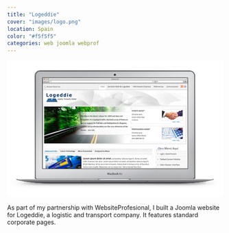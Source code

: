 ```yaml
---
title: "Logeddie"
cover: "images/logo.png"
location: Spain
color: "#f5f5f5"
categories: web joomla webprof
---
```


![](./images/1.jpg)

As part of my partnership with WebsiteProfesional, I built a Joomla website for Logeddie, a logistic and transport company. It features standard corporate pages.
